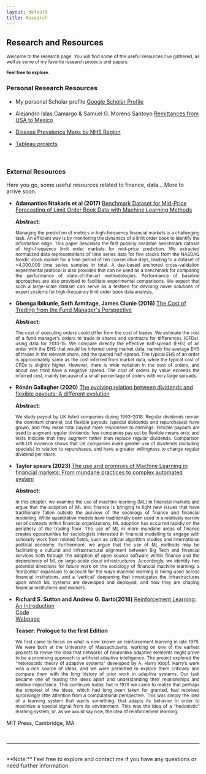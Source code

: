 ```yaml
---
layout: default
title: Research
---
```


## Research and Resources
<div style="text-align: justify;font-size: smaller;">
Welcome to the research page. You will find some of the useful resources I've gathered, as well as some of my favorite research projects and papers. <br><br>
<b>Feel free to explore.</b></div>

### Personal Research Resources

 - My personal Scholar profile [Google Scholar Profile](https://scholar.google.com/citations?user=cXjzSawAAAAJ&hl=es)

 - Alejandro Islas Camargo & Samuel G. Moreno Santoyo [Remittances from USA to Mexico](https://econoquantum.cucea.udg.mx/index.php/EQ/article/view/113)

 - [Disease Prevalence Maps by NHS Region](https://gregsom-msc.github.io/Bubble_Maps_SG23/)

 - [Tableau projects](https://public.tableau.com/app/profile/samuel5241/vizzes) 
<br>

### External Resources

Here you go, some useful resources related to finance, data... More to arrive soon.

- <b>Adamantios Ntakaris et al (2017)</b> [Benchmark Dataset for Mid-Price Forecasting of Limit Order Book Data with Machine Learning Methods](https://arxiv.org/abs/1705.03233)

  **Abstract:**
  <div style="text-align: justify;font-size: smaller;">
  Managing the prediction of metrics in high-frequency financial markets is a challenging task. An efficient way is by monitoring the dynamics of a limit order book to identify the information edge. This paper describes the first publicly available benchmark dataset of high-frequency limit order markets for mid-price prediction. We extracted normalized data representations of time series data for five stocks from the NASDAQ Nordic stock market for a time period of ten consecutive days, leading to a dataset of ~4,000,000 time series samples in total. A day-based anchored cross-validation experimental protocol is also provided that can be used as a benchmark for comparing the performance of state-of-the-art methodologies. Performance of baseline approaches are also provided to facilitate experimental comparisons. We expect that such a large-scale dataset can serve as a testbed for devising novel solutions of expert systems for high-frequency limit order book data analysis.
  </div>

- <b>Gbenga Ibikunle, Seth Armitage, James Clunie (2016)</b> [The Cost of Trading from the Fund Manager's Perspective](https://papers.ssrn.com/sol3/papers.cfm?abstract_id=2836070)

  **Abstract:**
  <div style="text-align: justify;font-size: smaller;">
  The cost of executing orders could differ from the cost of trades. We estimate the cost of a fund manager’s orders to trade in shares and contracts for differences (CFDs), using data for 2013-15. We compare directly the effective half-spread (EHS) of an order with the EHS that would be inferred using market data, namely the average EHS of trades in the relevant share, and the quoted half-spread. The typical EHS of an order is approximately same as the cost inferred from market data, while the typical cost of CFDs is slightly higher. However, there is wide variation in the cost of orders, and about one third have a negative spread. The cost of orders by value exceeds the inferred cost, mainly because of a small percentage of orders with very large spreads.
  </div>

- <b>Rónán Gallagher (2020)</b> [The evolving relation between dividends and flexible payouts: A different evolution](https://onlinelibrary.wiley.com/doi/full/10.1111/eufm.12288)

  **Abstract:**
  <div style="text-align: justify;font-size: smaller;">
  We study payout by UK listed companies during 1993–2018. Regular dividends remain the dominant channel, but flexible payouts (special dividends and repurchases) have grown, and they make total payout more responsive to earnings. Flexible payouts are used to augment regular dividends: few companies pay out by flexible means only, and tests indicate that they augment rather than replace regular dividends. Comparison with US evidence shows that UK companies make greater use of dividends (including specials) in relation to repurchases, and have a greater willingness to change regular dividend per share.
  </div>

- <b>Taylor spears (2023)</b> [The use and promises of Machine Learning in financial markets: From mundane practices to complex automated system](https://doi.org/10.1093/oxfordhb/9780197653609.013.6)

  **Abstract:**
  <div style="text-align: justify;font-size: smaller;">
  In this chapter, we examine the use of machine learning (ML) in financial markets and argue that the adoption of ML into finance is bringing to light new issues that have traditionally fallen outside the purview of the sociology of finance and financial modelling. While quantitative models have traditionally been used in a relatively narrow set of contexts within financial organizations, ML adoption has occurred rapidly on the periphery of the trading floor. The use of ML in more mundane areas of finance creates opportunities for sociologists interested in financial modelling to engage with scholarly work from related fields, such as critical algorithm studies and international political economy. Furthermore, we argue that the use of ML methods may be facilitating a cultural and infrastructural alignment between Big Tech and financial services both through the adoption of open source software within finance and the dependence of ML on large-scale cloud infrastructures. Accordingly, we identify two potential directions for future work on the sociology of financial machine learning: a ‘horizontal’ expansion to account for the ways machine learning is being used across financial institutions, and a ‘vertical’ deepening that investigates the infrastructures upon which ML systems are developed and deployed, and how they are shaping financial institutions and markets.

- <b>Richard S. Sutton and Andrew G. Barto(2018)</b>
  [Reinforcement Learning: An Introduction](http://incompleteideas.net/book/RLbook2020.pdf)<br>
  [Code](http://incompleteideas.net/book/code/code2nd.html)<br>
  [Webpage](http://incompleteideas.net/book/the-book-2nd.html)

  **Teaser: Prologue to the first Edition**
  <div style="text-align: justify;font-size: smaller;">
  We first came to focus on what is now known as reinforcement learning in late 1979. We were both at the University of Massachusetts, working on one of the earliest projects to revive the idea that networks of neuronlike adaptive elements might prove to be a promising approach to artificial adaptive intelligence. The project explored the “heterostatic theory of adaptive systems” developed by A. Harry Klopf. Harry’s work was a rich source of ideas, and we were permitted to explore them critically and compare them with the long history of prior work in adaptive systems. Our task became one of teasing the ideas apart and understanding their relationships and relative importance. This continues today, but in 1979 we came to realize that perhaps the simplest of the ideas, which had long been taken for granted, had received surprisingly little attention from a computational perspective. This was simply the idea of a learning system that wants something, that adapts its behavior in order to maximize a special signal from its environment. This was the idea of a “hedonistic” learning system, or, as we would say now, the idea of reinforcement learning.
MIT Press, Cambridge, MA
  </div>

<br>
<hr><br>
**Note:**
Feel free to explore and contact me if you have any questions or need further information.
